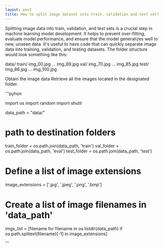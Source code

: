 ```yaml
---
layout: post
title: How to split image dataset into train, validation and test set?
---
```


Splitting image data into train, validation, and test sets is a crucial step in machine learning model development. It helps to prevent over-fitting, evaluate model performance, and ensure that the model generalizes well to new, unseen data.
It's useful to have code that can quickly separate image data into training, validation, and testing datasets.
The folder structure would look something like this:

data/
    train/
        img_00.jpg
        ...
        img_69.jpg
    val/
        img_70.jpg
        ...
        img_85.jpg
    test/
        img_86.jpg
        ...
        img_100.jpg
        
Obtain the image data Retrieve all the images located in the designated folder.

'''pyhon

import os
import random
import shutil

data_path = "data/"

# path to destination folders
train_folder = os.path.join(data_path, 'train')
val_folder = os.path.join(data_path, 'eval')
test_folder = os.path.join(data_path, 'test')

# Define a list of image extensions
image_extensions = ['.jpg', '.jpeg', '.png', '.bmp']

# Create a list of image filenames in 'data_path'
imgs_list = [filename for filename in os.listdir(data_path) if os.path.splitext(filename)[-1] in image_extensions]

'''
